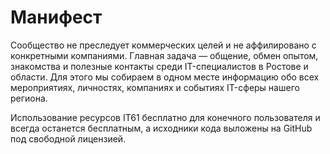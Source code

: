 # Манифест

Сообщество не преследует коммерческих целей и не аффилировано с конкретными компаниями. Главная задача — общение, обмен опытом, знакомства и полезные контакты среди IT-специалистов в Ростове и области. Для этого мы собираем в одном месте информацию обо всех мероприятиях, личностях, компаниях и событиях IT-сферы нашего региона.

Использование ресурсов IT61 бесплатно для конечного пользователя и всегда останется бесплатным, а исходники кода выложены на GitHub под свободной лицензией.

